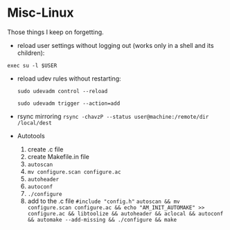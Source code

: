 # Misc-Linux
Those things I keep on forgetting.

 * reload user settings without logging out (works only in a shell and its children):
 
  `exec su -l $USER`
  
 * reload udev rules without restarting:
 
   `sudo udevadm control --reload`
   
   
   `sudo udevadm trigger --action=add`

 * rsync mirroring
   `rsync -chavzP --status user@machine:/remote/dir /local/dest`

 * Autotools
   1. create .c file
   2. create Makefile.in file
   3. `autoscan`
   4. `mv configure.scan configure.ac`
   5. `autoheader`
   6. `autoconf`
   7. `./configure`
   8. add to the .c file `#include "config.h"`
   `autoscan && mv configure.scan configure.ac && echo "AM_INIT_AUTOMAKE" >> configure.ac && libtoolize && autoheader && aclocal && autoconf && automake --add-missing && ./configure && make`
